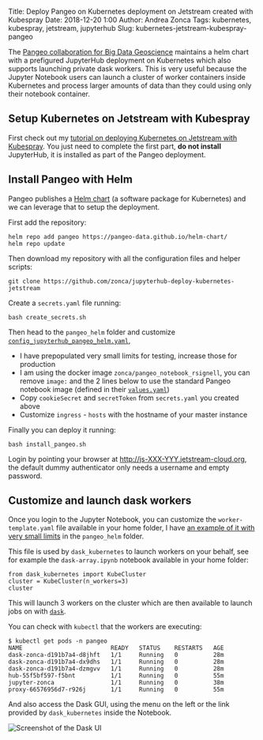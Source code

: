 Title: Deploy Pangeo on Kubernetes deployment on Jetstream created with Kubespray
Date: 2018-12-20 1:00
Author: Andrea Zonca
Tags: kubernetes, kubespray, jetstream, jupyterhub
Slug: kubernetes-jetstream-kubespray-pangeo

The [Pangeo collaboration for Big Data Geoscience](http://pangeo.io/) maintains a helm
chart with a prefigured JupyterHub deployment on Kubernetes which also supports launching
private dask workers.
This is very useful because the Jupyter Notebook users can launch a cluster of worker
containers inside Kubernetes and process larger amounts of data than they could using only
their notebook container.

## Setup Kubernetes on Jetstream with Kubespray

First check out my [tutorial on deploying Kubernetes on Jetstream with Kubespray](https://zonca.github.io/2018/09/kubernetes-jetstream-kubespray.html).
You just need to complete the first part, **do not install** JupyterHub, it is installed
as part of the Pangeo deployment.

## Install Pangeo with Helm

Pangeo publishes a [Helm chart](https://github.com/pangeo-data/helm-chart) (a software package for Kubernetes) and we can leverage that
to setup the deployment.

First add the repository:

    helm repo add pangeo https://pangeo-data.github.io/helm-chart/
    helm repo update

Then download my repository with all the configuration files and helper scripts:

    git clone https://github.com/zonca/jupyterhub-deploy-kubernetes-jetstream

Create a `secrets.yaml` file running:

    bash create_secrets.sh

Then head to the `pangeo_helm` folder and customize [`config_jupyterhub_pangeo_helm.yaml`](https://github.com/zonca/jupyterhub-deploy-kubernetes-jetstream/blob/master/pangeo_helm/config_jupyterhub_pangeo_helm.yaml),

* I have prepopulated very small limits for testing, increase those for production
* I am using the docker image `zonca/pangeo_notebook_rsignell`, you can remove `image:` and the 2 lines below to use the standard Pangeo notebook image (defined in their [`values.yaml`](https://github.com/pangeo-data/helm-chart/blob/master/pangeo/values.yaml))
* Copy `cookieSecret` and `secretToken` from `secrets.yaml` you created above
* Customize `ingress` - `hosts` with the hostname of your master instance

Finally you can deploy it running:

    bash install_pangeo.sh

Login by pointing your browser at <http://js-XXX-YYY.jetstream-cloud.org>, the default dummy authenticator only needs a username and empty password.

## Customize and launch dask workers

Once you login to the Jupyter Notebook, you can customize the `worker-template.yaml` file available in your home folder,
I have [an example of it with very small limits](https://github.com/zonca/jupyterhub-deploy-kubernetes-jetstream/blob/master/pangeo_helm/worker_template.yaml) in the `pangeo_helm` folder.

This file is used by `dask_kubernetes` to launch workers on your behalf, see for example the `dask-array.ipynb` notebook available in your home folder:

```
from dask_kubernetes import KubeCluster
cluster = KubeCluster(n_workers=3)
cluster
```

This will launch 3 workers on the cluster which are then available to launch jobs on with [`dask`](https://dask.pydata.org).

You can check with `kubectl` that the workers are executing:

```
$ kubectl get pods -n pangeo
NAME                         READY   STATUS    RESTARTS   AGE
dask-zonca-d191b7a4-d8jhft   1/1     Running   0          28m
dask-zonca-d191b7a4-dx9dhs   1/1     Running   0          28m
dask-zonca-d191b7a4-dzmgvv   1/1     Running   0          28m
hub-55f5bf597-f5bnt          1/1     Running   0          55m
jupyter-zonca                1/1     Running   0          38m
proxy-66576956d7-r926j       1/1     Running   0          55m
```

And also access the Dask GUI, using the menu on the left or the link provided by `dask_kubernetes` inside the Notebook.

![Screenshot of the Dask UI](/images/dask_ui_workers.png)
